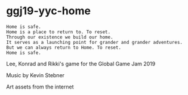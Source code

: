 # ggj19-yyc-home

    Home is safe.
    Home is a place to return to. To reset.
    Through our existence we build our home.
    It serves as a launching point for grander and grander adventures.
    But we can always return to Home. To reset.
    Home is safe.

Lee, Konrad and Rikki's game for the Global Game Jam 2019

Music by Kevin Stebner

Art assets from the internet
